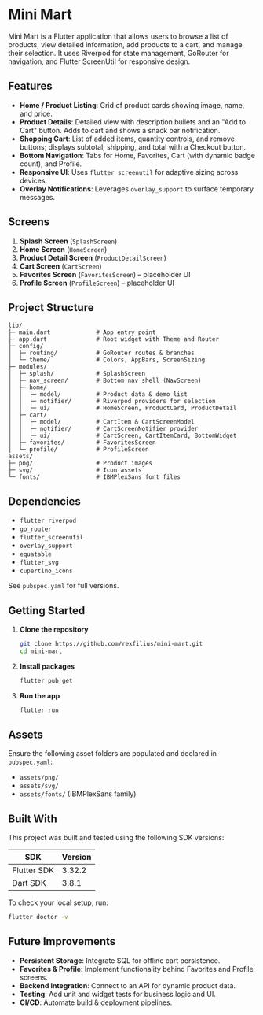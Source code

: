 # Mini Mart

Mini Mart is a Flutter application that allows users to browse a list of products, view detailed information, add products to a cart, and manage their selection. It uses Riverpod for state management, GoRouter for navigation, and Flutter ScreenUtil for responsive design.

## Features

* **Home / Product Listing**: Grid of product cards showing image, name, and price.
* **Product Details**: Detailed view with description bullets and an "Add to Cart" button. Adds to cart and shows a snack bar notification.
* **Shopping Cart**: List of added items, quantity controls, and remove buttons; displays subtotal, shipping, and total with a Checkout button.
* **Bottom Navigation**: Tabs for Home, Favorites, Cart (with dynamic badge count), and Profile.
* **Responsive UI**: Uses `flutter_screenutil` for adaptive sizing across devices.
* **Overlay Notifications**: Leverages `overlay_support` to surface temporary messages.

## Screens

1. **Splash Screen** (`SplashScreen`)
2. **Home Screen** (`HomeScreen`)
3. **Product Detail Screen** (`ProductDetailScreen`)
4. **Cart Screen** (`CartScreen`)
5. **Favorites Screen** (`FavoritesScreen`) – placeholder UI
6. **Profile Screen** (`ProfileScreen`) – placeholder UI

## Project Structure

```
lib/
├─ main.dart             # App entry point
├─ app.dart              # Root widget with Theme and Router
├─ config/
│  ├─ routing/           # GoRouter routes & branches
│  └─ theme/             # Colors, AppBars, ScreenSizing
├─ modules/
│  ├─ splash/            # SplashScreen
│  ├─ nav_screen/        # Bottom nav shell (NavScreen)
│  ├─ home/
│  │  ├─ model/          # Product data & demo list
│  │  ├─ notifier/       # Riverpod providers for selection
│  │  └─ ui/             # HomeScreen, ProductCard, ProductDetail
│  ├─ cart/
│  │  ├─ model/          # CartItem & CartScreenModel
│  │  ├─ notifier/       # CartScreenNotifier provider
│  │  └─ ui/             # CartScreen, CartItemCard, BottomWidget
│  ├─ favorites/         # FavoritesScreen
│  └─ profile/           # ProfileScreen
assets/
├─ png/                  # Product images
├─ svg/                  # Icon assets
└─ fonts/                # IBMPlexSans font files
```

## Dependencies

* `flutter_riverpod`
* `go_router`
* `flutter_screenutil`
* `overlay_support`
* `equatable`
* `flutter_svg`
* `cupertino_icons`

See `pubspec.yaml` for full versions.

## Getting Started

1. **Clone the repository**

   ```bash
   git clone https://github.com/rexfilius/mini-mart.git
   cd mini-mart
   ```
2. **Install packages**

   ```bash
   flutter pub get
   ```
3. **Run the app**

   ```bash
   flutter run
   ```

## Assets

Ensure the following asset folders are populated and declared in `pubspec.yaml`:

* `assets/png/`
* `assets/svg/`
* `assets/fonts/` (IBMPlexSans family)

## Built With

This project was built and tested using the following SDK versions:

| SDK           | Version   |
|---------------|-----------|
| Flutter SDK   | 3.32.2    |
| Dart SDK      | 3.8.1     |

To check your local setup, run:

```bash
flutter doctor -v
```

## Future Improvements

* **Persistent Storage**: Integrate SQL for offline cart persistence.
* **Favorites & Profile**: Implement functionality behind Favorites and Profile screens.
* **Backend Integration**: Connect to an API for dynamic product data.
* **Testing**: Add unit and widget tests for business logic and UI.
* **CI/CD**: Automate build & deployment pipelines.
